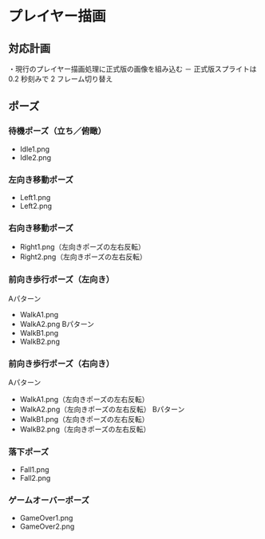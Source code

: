 ﻿# プレイヤー描画

## 対応計画
・現行のプレイヤー描画処理に正式版の画像を組み込む
  － 正式版スプライトは 0.2 秒刻みで 2 フレーム切り替え

## ポーズ

### 待機ポーズ（立ち／俯瞰）
* Idle1.png
* Idle2.png

### 左向き移動ポーズ
* Left1.png
* Left2.png

### 右向き移動ポーズ
* Right1.png（左向きポーズの左右反転）
* Right2.png（左向きポーズの左右反転）

### 前向き歩行ポーズ（左向き）
Aパターン
* WalkA1.png
* WalkA2.png
Bパターン
* WalkB1.png
* WalkB2.png

### 前向き歩行ポーズ（右向き）
Aパターン
* WalkA1.png（左向きポーズの左右反転）
* WalkA2.png（左向きポーズの左右反転）
Bパターン
* WalkB1.png（左向きポーズの左右反転）
* WalkB2.png（左向きポーズの左右反転）

### 落下ポーズ
* Fall1.png
* Fall2.png

### ゲームオーバーポーズ
* GameOver1.png
* GameOver2.png